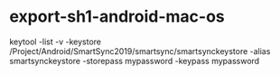 # export-sh1-android-mac-os
keytool -list -v -keystore /Project/Android/SmartSync2019/smartsync/smartsynckeystore -alias smartsynckeystore -storepass mypassword -keypass mypassword
```UNIX

```
